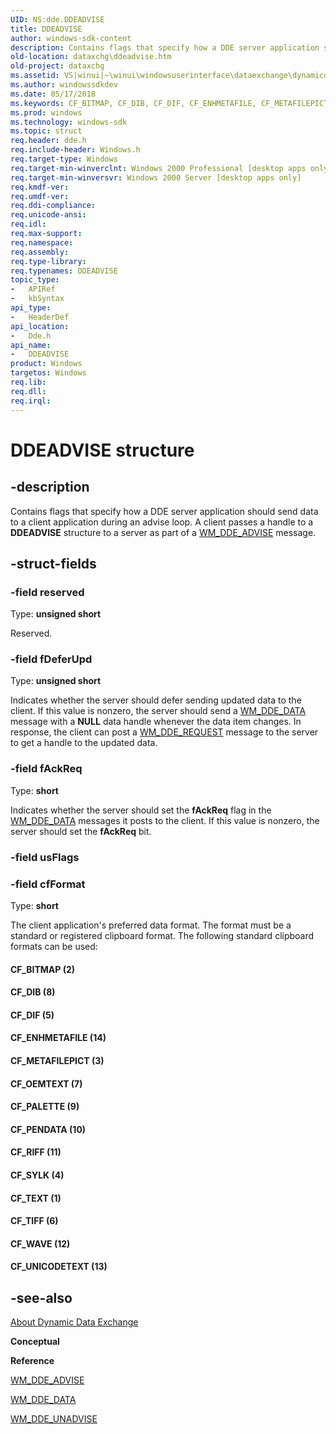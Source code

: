```yaml
---
UID: NS:dde.DDEADVISE
title: DDEADVISE
author: windows-sdk-content
description: Contains flags that specify how a DDE server application should send data to a client application during an advise loop. A client passes a handle to a DDEADVISE structure to a server as part of a WM_DDE_ADVISE message.
old-location: dataxchg\ddeadvise.htm
old-project: dataxchg
ms.assetid: VS|winui|~\winui\windowsuserinterface\dataexchange\dynamicdataexchange\dynamicdataexchangereference\dynamicdataexchangestructures\ddeadvise.htm
ms.author: windowssdkdev
ms.date: 05/17/2018
ms.keywords: CF_BITMAP, CF_DIB, CF_DIF, CF_ENHMETAFILE, CF_METAFILEPICT, CF_OEMTEXT, CF_PALETTE, CF_PENDATA, CF_RIFF, CF_SYLK, CF_TEXT, CF_TIFF, CF_UNICODETEXT, CF_WAVE, DDEADVISE, DDEADVISE structure [Data Exchange], _win32_DDEADVISE_str, _win32_ddeadvise_str_cpp, dataxchg.ddeadvise, dde/DDEADVISE, winui._win32_ddeadvise_str
ms.prod: windows
ms.technology: windows-sdk
ms.topic: struct
req.header: dde.h
req.include-header: Windows.h
req.target-type: Windows
req.target-min-winverclnt: Windows 2000 Professional [desktop apps only]
req.target-min-winversvr: Windows 2000 Server [desktop apps only]
req.kmdf-ver: 
req.umdf-ver: 
req.ddi-compliance: 
req.unicode-ansi: 
req.idl: 
req.max-support: 
req.namespace: 
req.assembly: 
req.type-library: 
req.typenames: DDEADVISE
topic_type:
-	APIRef
-	kbSyntax
api_type:
-	HeaderDef
api_location:
-	Dde.h
api_name:
-	DDEADVISE
product: Windows
targetos: Windows
req.lib: 
req.dll: 
req.irql: 
---
```


# DDEADVISE structure


## -description


Contains flags that specify how a DDE server application should send data to a client application during an advise loop. A client passes a handle to a <b>DDEADVISE</b> structure to a server as part of a <a href="https://msdn.microsoft.com/b00db740-36a7-4487-abbf-d74b12f5212a">WM_DDE_ADVISE</a> message. 


## -struct-fields




### -field reserved

Type: <b>unsigned short</b>

Reserved.


### -field fDeferUpd

Type: <b>unsigned short</b>

Indicates whether the server should defer sending updated data to the client. If this value is nonzero, the server should send a <a href="https://msdn.microsoft.com/ed6a65d3-b2a3-45f2-9600-291ce2ec8c0a">WM_DDE_DATA</a> message with a <b>NULL</b> data handle whenever the data item changes. In response, the client can post a <a href="https://msdn.microsoft.com/922452d2-455c-43e1-a8a8-e3c52b0fab51">WM_DDE_REQUEST</a> message to the server to get a handle to the updated data. 


### -field fAckReq

Type: <b>short</b>

Indicates whether the server should set the <b>fAckReq</b> flag in the <a href="https://msdn.microsoft.com/ed6a65d3-b2a3-45f2-9600-291ce2ec8c0a">WM_DDE_DATA</a> messages it posts to the client. If this value is nonzero, the server should set the <b>fAckReq</b> bit. 


### -field usFlags

 


### -field cfFormat

Type: <b>short</b>

The client application's preferred data format. The format must be a standard or registered clipboard format. The following standard clipboard formats can be used: 
                



#### CF_BITMAP (2)



#### CF_DIB (8)



#### CF_DIF (5)



#### CF_ENHMETAFILE (14)



#### CF_METAFILEPICT (3)



#### CF_OEMTEXT (7)



#### CF_PALETTE (9)



#### CF_PENDATA (10)



#### CF_RIFF (11)



#### CF_SYLK (4)



#### CF_TEXT (1)



#### CF_TIFF (6)



#### CF_WAVE (12)



#### CF_UNICODETEXT (13)


## -see-also




<a href="https://msdn.microsoft.com/0bcd8de4-a6f0-4f2a-8b9d-0b1b638925fb">About Dynamic Data Exchange</a>



<b>Conceptual</b>



<b>Reference</b>



<a href="https://msdn.microsoft.com/b00db740-36a7-4487-abbf-d74b12f5212a">WM_DDE_ADVISE</a>



<a href="https://msdn.microsoft.com/ed6a65d3-b2a3-45f2-9600-291ce2ec8c0a">WM_DDE_DATA</a>



<a href="https://msdn.microsoft.com/9a5f9a86-e6fa-450e-b8bf-f20042c7e6d1">WM_DDE_UNADVISE</a>
 

 

